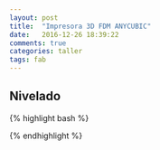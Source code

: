 ```yaml
---
layout: post
title:  "Impresora 3D FDM ANYCUBIC"
date:   2016-12-26 18:39:22
comments: true
categories: taller
tags: fab 
---
```


Nivelado
--------

{% highlight bash %}

{% endhighlight %}
